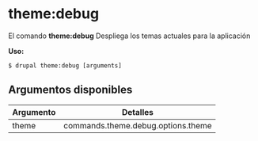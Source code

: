# theme:debug
El comando **theme:debug** Despliega los temas actuales para la aplicación

**Uso:**
```
$ drupal theme:debug [arguments] 
```

## Argumentos disponibles
Argumento | Detalles
---------|-------------
theme | commands.theme.debug.options.theme
